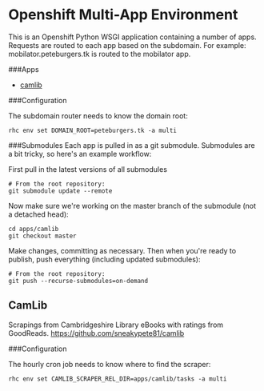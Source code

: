 Openshift Multi-App Environment
===============================

This is an Openshift Python WSGI application containing a number of apps.
Requests are routed to each app based on the subdomain. For example:
mobilator.peteburgers.tk is routed to the mobilator app.

###Apps
 * [camlib](https://github.com/sneakypete81/camlib)

###Configuration

The subdomain router needs to know the domain root:
```
rhc env set DOMAIN_ROOT=peteburgers.tk -a multi
```

###Submodules
Each app is pulled in as a git submodule. Submodules are a bit tricky, so here's
an example workflow:

First pull in the latest versions of all submodules
```
# From the root repository:
git submodule update --remote
```

Now make sure we're working on the master branch of the submodule
(not a detached head):
```
cd apps/camlib
git checkout master
```

Make changes, committing as necessary. Then when you're ready to publish, push
everything (including updated submodules):
```
# From the root repository:
git push --recurse-submodules=on-demand
```

CamLib
------
Scrapings from Cambridgeshire Library eBooks with ratings from GoodReads.
https://github.com/sneakypete81/camlib

###Configuration

The hourly cron job needs to know where to find the scraper:
```
rhc env set CAMLIB_SCRAPER_REL_DIR=apps/camlib/tasks -a multi
```

